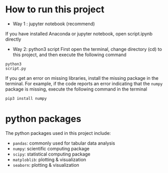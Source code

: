 # How to run this project

* Way 1 : jupyter notebook (recommend)

If you have installed Anaconda or jupyter notebook, open script.ipynb directly

* Way 2: python3 script
First open the terminal, change directory (cd) to this project, and then execute the following command

<code data-enlighter-language="raw" class="EnlighterJSRAW">python3 script.py</code>

        
If you get an error on missing libraries, install the missing package in the terminal. For example, if the code reports an error indicating that the `numpy` package is missing, execute the following command in the terminal

``pip3 install numpy``

# python packages
The python packages used in this project include:
* `pandas`: commonly used for tabular data analysis
* `numpy`: scientific computing package
* `scipy`: statistical computing package
* `matploblib`: plotting & visualization
* `seaborn`: plotting & visualization
